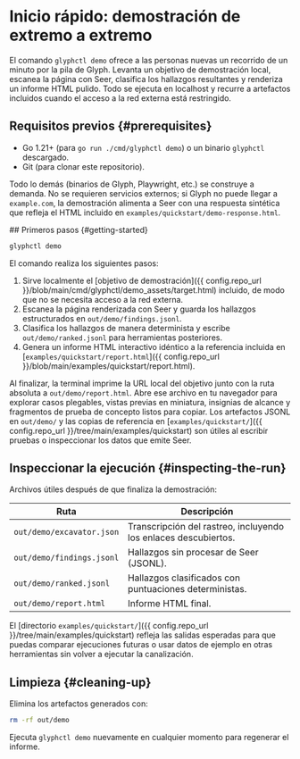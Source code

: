 # Inicio rápido: demostración de extremo a extremo

El comando `glyphctl demo` ofrece a las personas nuevas un recorrido de un minuto por la pila de Glyph.
Levanta un objetivo de demostración local, escanea la página con Seer, clasifica los hallazgos resultantes y
renderiza un informe HTML pulido. Todo se ejecuta en localhost y recurre a artefactos incluidos cuando el
acceso a la red externa está restringido.

## Requisitos previos {#prerequisites}

- Go 1.21+ (para `go run ./cmd/glyphctl demo`) o un binario `glyphctl` descargado.
- Git (para clonar este repositorio).

Todo lo demás (binarios de Glyph, Playwright, etc.) se construye a demanda. No se requieren servicios externos;
si Glyph no puede llegar a `example.com`, la demostración alimenta a Seer con una respuesta sintética que refleja
el HTML incluido en `examples/quickstart/demo-response.html`.

<div id="run-the-pipeline"></div>
## Primeros pasos {#getting-started}

```bash
glyphctl demo
```

El comando realiza los siguientes pasos:

1. Sirve localmente el [objetivo de demostración]({{ config.repo_url }}/blob/main/cmd/glyphctl/demo_assets/target.html) incluido,
   de modo que no se necesita acceso a la red externa.
2. Escanea la página renderizada con Seer y guarda los hallazgos estructurados en `out/demo/findings.jsonl`.
3. Clasifica los hallazgos de manera determinista y escribe `out/demo/ranked.jsonl` para herramientas posteriores.
4. Genera un informe HTML interactivo idéntico a la referencia incluida en [`examples/quickstart/report.html`]({{ config.repo_url }}/blob/main/examples/quickstart/report.html).

Al finalizar, la terminal imprime la URL local del objetivo junto con la ruta absoluta a `out/demo/report.html`.
Abre ese archivo en tu navegador para explorar casos plegables, vistas previas en miniatura, insignias de alcance y
fragmentos de prueba de concepto listos para copiar. Los artefactos JSONL en `out/demo/` y las copias de referencia en
[`examples/quickstart/`]({{ config.repo_url }}/tree/main/examples/quickstart) son útiles al escribir pruebas o inspeccionar los datos que emite Seer.

## Inspeccionar la ejecución {#inspecting-the-run}

Archivos útiles después de que finaliza la demostración:

| Ruta | Descripción |
| ---- | ----------- |
| `out/demo/excavator.json` | Transcripción del rastreo, incluyendo los enlaces descubiertos. |
| `out/demo/findings.jsonl` | Hallazgos sin procesar de Seer (JSONL). |
| `out/demo/ranked.jsonl` | Hallazgos clasificados con puntuaciones deterministas. |
| `out/demo/report.html` | Informe HTML final. |

El [directorio `examples/quickstart/`]({{ config.repo_url }}/tree/main/examples/quickstart) refleja las salidas esperadas para que puedas comparar ejecuciones futuras o usar datos de ejemplo en otras herramientas sin volver a ejecutar la canalización.

## Limpieza {#cleaning-up}

Elimina los artefactos generados con:

```bash
rm -rf out/demo
```

Ejecuta `glyphctl demo` nuevamente en cualquier momento para regenerar el informe.
